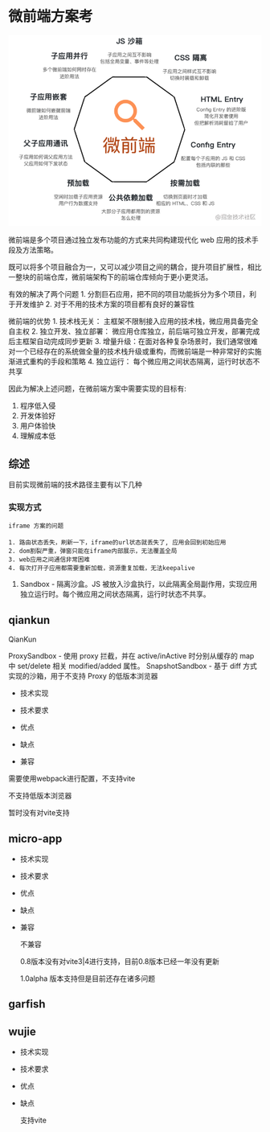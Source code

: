 # 微前端方案考

  ![Alt](./assets/wqd.png)

  微前端是多个项目通过独立发布功能的方式来共同构建现代化 web 应用的技术手段及方法策略。

  既可以将多个项目融合为一，又可以减少项目之间的耦合，提升项目扩展性，相比一整块的前端仓库，微前端架构下的前端仓库倾向于更小更灵活。

  有效的解决了两个问题
    1. 分割巨石应用，把不同的项目功能拆分为多个项目，利于开发维护
    2. 对于不用的技术方案的项目都有良好的兼容性

  微前端的优势
    1. 技术栈无关： 主框架不限制接入应用的技术栈，微应用具备完全自主权
    2. 独立开发、独立部署： 微应用仓库独立，前后端可独立开发，部署完成后主框架自动完成同步更新
    3. 增量升级：在面对各种复杂场景时，我们通常很难对一个已经存在的系统做全量的技术栈升级或重构，而微前端是一种非常好的实施渐进式重构的手段和策略
    4. 独立运行： 每个微应用之间状态隔离，运行时状态不共享
  
  因此为解决上述问题，在微前端方案中需要实现的目标有:

  1. 程序低入侵
  2. 开发体验好
  3. 用户体验快
  4. 理解成本低

## 综述

  目前实现微前端的技术路径主要有以下几种

### 实现方式
  
    iframe 方案的问题

    1. 路由状态丢失，刷新一下，iframe的url状态就丢失了, 应用会回到初始应用
    2. dom割裂严重，弹窗只能在iframe内部展示，无法覆盖全局
    3. web应用之间通信非常困难
    4. 每次打开子应用都需要重新加载，资源重复加载，无法keepalive

 1. Sandbox - 隔离沙盒。JS 被放入沙盒执行，以此隔离全局副作用，实现应用独立运行时。每个微应用之间状态隔离，运行时状态不共享。

## qiankun

QianKun

ProxySandbox - 使用 proxy 拦截，并在 active/inActive 时分别从缓存的 map 中 set/delete 相关 modified/added 属性。
SnapshotSandbox - 基于 diff 方式实现的沙箱，用于不支持 Proxy 的低版本浏览器

- 技术实现

- 技术要求

- 优点

- 缺点

- 兼容

 需要使用webpack进行配置，不支持vite

 不支持低版本浏览器

 暂时没有对vite支持

## micro-app

- 技术实现

- 技术要求

- 优点

- 缺点

- 兼容

  不兼容

  0.8版本没有对vite3|4进行支持，目前0.8版本已经一年没有更新

  1.0alpha 版本支持但是目前还存在诸多问题

## garfish

## wujie

- 技术实现

- 技术要求

- 优点

- 缺点

  支持vite
